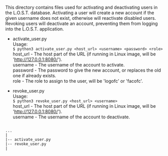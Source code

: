 This directory contains files used for activating and deactivating users
in the L.O.S.T. database. Activating a user will create a new account if
the given username does not exist, otherwise will reactivate disabled
users. Revoking users will deactivate an account, preventing them from
logging into the L.O.S.T. application.

* activate_user.py  
Usage:  
`$ python3 activate_user.py <host_url> <username> <password> <role>`  
host_url - The host part of the URL (if running in Linux image, will be 'http://127.0.0.1:8080/').  
username - The username of the account to activate.  
password - The password to give the new account, or replaces the old one if already exists.  
role - The role to assign to the user, will be 'logofc' or 'facofc'.  

* revoke_user.py  
Usage:  
`$ python3 revoke_user.py <host_url> <username>`  
host_url - The host part of the URL (if running in Linux image, will be 'http://127.0.0.1:8080/').  
username - The username of the account to deactivate.  

```

...
|
|-- activate_user.py
|-- revoke_user.py
|

```